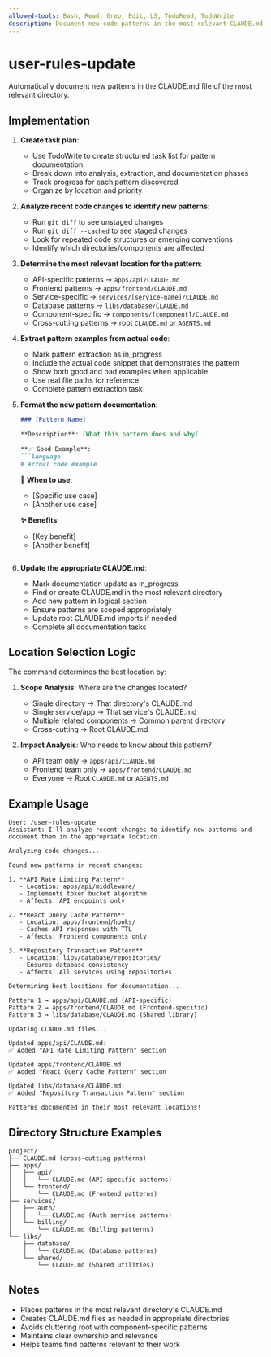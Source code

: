 ```yaml
---
allowed-tools: Bash, Read, Grep, Edit, LS, TodoRead, TodoWrite
description: Document new code patterns in the most relevant CLAUDE.md file
---
```


# user-rules-update

Automatically document new patterns in the CLAUDE.md file of the most relevant directory.

## Implementation

1. **Create task plan**:
   - Use TodoWrite to create structured task list for pattern documentation
   - Break down into analysis, extraction, and documentation phases
   - Track progress for each pattern discovered
   - Organize by location and priority

2. **Analyze recent code changes to identify new patterns**:
   - Run `git diff` to see unstaged changes
   - Run `git diff --cached` to see staged changes
   - Look for repeated code structures or emerging conventions
   - Identify which directories/components are affected

3. **Determine the most relevant location for the pattern**:
   - API-specific patterns → `apps/api/CLAUDE.md`
   - Frontend patterns → `apps/frontend/CLAUDE.md`
   - Service-specific → `services/[service-name]/CLAUDE.md`
   - Database patterns → `libs/database/CLAUDE.md`
   - Component-specific → `components/[component]/CLAUDE.md`
   - Cross-cutting patterns → root `CLAUDE.md` or `AGENTS.md`

4. **Extract pattern examples from actual code**:
   - Mark pattern extraction as in_progress
   - Include the actual code snippet that demonstrates the pattern
   - Show both good and bad examples when applicable
   - Use real file paths for reference
   - Complete pattern extraction task

5. **Format the new pattern documentation**:
   ```markdown
   ### [Pattern Name]

   **Description**: [What this pattern does and why]

   **✅ Good Example**:
   ```language
   # Actual code example
   ```

   **🎯 When to use**:
   - [Specific use case]
   - [Another use case]

   **✨ Benefits**:
   - [Key benefit]
   - [Another benefit]
   ```

6. **Update the appropriate CLAUDE.md**:
   - Mark documentation update as in_progress
   - Find or create CLAUDE.md in the most relevant directory
   - Add new pattern in logical section
   - Ensure patterns are scoped appropriately
   - Update root CLAUDE.md imports if needed
   - Complete all documentation tasks

## Location Selection Logic

The command determines the best location by:
1. **Scope Analysis**: Where are the changes located?
   - Single directory → That directory's CLAUDE.md
   - Single service/app → That service's CLAUDE.md
   - Multiple related components → Common parent directory
   - Cross-cutting → Root CLAUDE.md

2. **Impact Analysis**: Who needs to know about this pattern?
   - API team only → `apps/api/CLAUDE.md`
   - Frontend team only → `apps/frontend/CLAUDE.md`
   - Everyone → Root `CLAUDE.md` or `AGENTS.md`

## Example Usage

```text
User: /user-rules-update
Assistant: I'll analyze recent changes to identify new patterns and document them in the appropriate location.

Analyzing code changes...

Found new patterns in recent changes:

1. **API Rate Limiting Pattern**
   - Location: apps/api/middleware/
   - Implements token bucket algorithm
   - Affects: API endpoints only

2. **React Query Cache Pattern**
   - Location: apps/frontend/hooks/
   - Caches API responses with TTL
   - Affects: Frontend components only

3. **Repository Transaction Pattern**
   - Location: libs/database/repositories/
   - Ensures database consistency
   - Affects: All services using repositories

Determining best locations for documentation...

Pattern 1 → apps/api/CLAUDE.md (API-specific)
Pattern 2 → apps/frontend/CLAUDE.md (Frontend-specific)
Pattern 3 → libs/database/CLAUDE.md (Shared library)

Updating CLAUDE.md files...

Updated apps/api/CLAUDE.md:
✅ Added "API Rate Limiting Pattern" section

Updated apps/frontend/CLAUDE.md:
✅ Added "React Query Cache Pattern" section

Updated libs/database/CLAUDE.md:
✅ Added "Repository Transaction Pattern" section

Patterns documented in their most relevant locations!
```

## Directory Structure Examples

```text
project/
├── CLAUDE.md (cross-cutting patterns)
├── apps/
│   ├── api/
│   │   └── CLAUDE.md (API-specific patterns)
│   └── frontend/
│       └── CLAUDE.md (Frontend patterns)
├── services/
│   ├── auth/
│   │   └── CLAUDE.md (Auth service patterns)
│   └── billing/
│       └── CLAUDE.md (Billing patterns)
└── libs/
    ├── database/
    │   └── CLAUDE.md (Database patterns)
    └── shared/
        └── CLAUDE.md (Shared utilities)
```

## Notes

- Places patterns in the most relevant directory's CLAUDE.md
- Creates CLAUDE.md files as needed in appropriate directories
- Avoids cluttering root with component-specific patterns
- Maintains clear ownership and relevance
- Helps teams find patterns relevant to their work